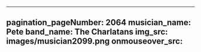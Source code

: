 ------
pagination_pageNumber: 2064
musician_name: Pete
band_name: The Charlatans
img_src: images/musician2099.png
onmouseover_src: 
------